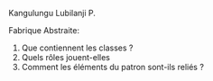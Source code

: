 Kangulungu Lubilanji P.

Fabrique Abstraite:
1. Que contiennent les classes ?
2. Quels rôles jouent-elles 
3. Comment les éléments du patron sont-ils reliés ?